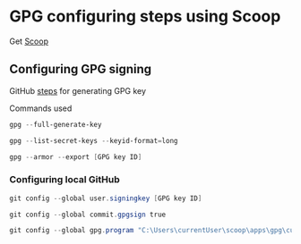 # GPG configuring steps using Scoop

Get [Scoop](https://scoop.sh/)

## Configuring GPG signing

GitHub [steps](https://docs.github.com/en/authentication/managing-commit-signature-verification/generating-a-new-gpg-key#generating-a-gpg-key) for generating GPG key

Commands used
```powershell
gpg --full-generate-key
```

```powershell
gpg --list-secret-keys --keyid-format=long
```

```powershell
gpg --armor --export [GPG key ID]
```

### Configuring local GitHub
```powershell
git config --global user.signingkey [GPG key ID]
```
```powershell
git config --global commit.gpgsign true
```
```powershell
git config --global gpg.program "C:\Users\currentUser\scoop\apps\gpg\current\bin\gpg.exe"
```